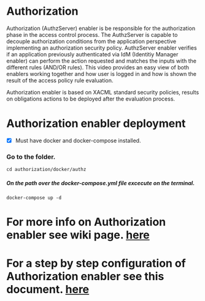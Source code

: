 # Authorization

Authorization (AuthzServer) enabler is be responsible for the authorization phase in the access control process. The AuthzServer is capable to decouple authorization conditions from the application perspective implementing an authorization security policy. AuthzServer enabler verifies if an application previously authenticated via IdM (Identitiy Manager enabler) can perform the action requested and matches the inputs with the different rules (AND/OR rules). This video provides an easy view of both enablers working together and how user is logged in and how is shown the result of the access policy rule evaluation.

Authorization enabler is based on XACML standard security policies, results on obligations actions to be deployed after the evaluation process.

# Authorization enabler deployment

- [x] Must have docker and docker-compose installed.

### Go to the folder.
````
cd authorization/docker/authz
````

##### On the path over the docker-compose.yml file excecute on the terminal.

````
docker-compose up -d
````


# For more info on Authorization enabler see wiki page. [here](https://assist-iot-enablers-documentation.readthedocs.io/en/latest/verticals/cybersecurity/authorization_enabler.html)

# For a step by step configuration of Authorization enabler see this document. [here](docker/docs/ASSIST-IoT_AuthServer_step_by_step.pdf)

